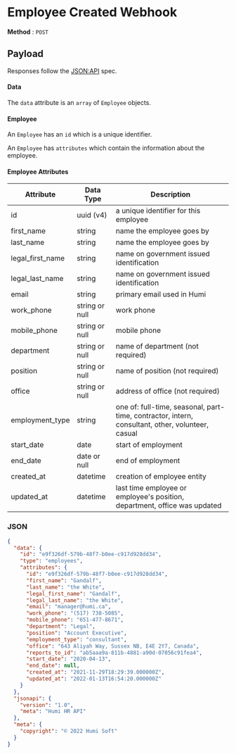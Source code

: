 # Employee Created Webhook

**Method** : `POST`

## Payload
Responses follow the [JSON:API](https://jsonapi.org/) spec.


#### Data
The `data` attribute is an `array` of `Employee` objects.

#### Employee
An `Employee` has an `id` which is a unique identifier.

An `Employee` has `attributes` which contain the information about the employee.

#### Employee Attributes
| Attribute        | Data Type      | Description                                                                                      |
|------------------|----------------|--------------------------------------------------------------------------------------------------|
| id               | uuid (v4)      | a unique identifier for this employee                                                            |
| first_name       | string         | name the employee goes by                                                                        |
| last_name        | string         | name the employee goes by                                                                        |
| legal_first_name | string         | name on government issued identification                                                         |
| legal_last_name  | string         | name on government issued identification                                                         |
| email            | string         | primary email used in Humi                                                                       |
| work_phone       | string or null | work phone                                                                                       |
| mobile_phone     | string or null | mobile phone                                                                                     |
| department       | string or null | name of department (not required)                                                                |
| position         | string or null | name of position (not required)                                                                  |
| office           | string or null | address of office (not required)                                                                 |
| employment_type  | string         | one of: full-time, seasonal, part-time, contractor, intern, consultant, other, volunteer, casual |
| start_date       | date           | start of employment                                                                              |
| end_date         | date or null   | end of employment                                                                                |
| created_at       | datetime       | creation of employee entity                                                                      |
| updated_at       | datetime       | last time employee or employee's position, department, office was updated                        |

### JSON

```json
{
  "data": {
    "id": "e9f326df-579b-48f7-b0ee-c917d928dd34",
    "type": "employees",
    "attributes": {
      "id": "e9f326df-579b-48f7-b0ee-c917d928dd34",
      "first_name": "Gandalf",
      "last_name": "the White",
      "legal_first_name": "Gandalf",
      "legal_last_name": "the White",
      "email": "manager@humi.ca",
      "work_phone": "(517) 738-5085",
      "mobile_phone": "651-477-8671",
      "department": "Legal",
      "position": "Account Executive",
      "employment_type": "consultant",
      "office": "643 Aliyah Way, Sussex NB, E4E 2Y7, Canada",
      "reports_to_id": "ab5aaa9a-811b-4881-a90d-07056c91fea4",
      "start_date": "2020-04-13",
      "end_date": null,
      "created_at": "2021-11-29T18:29:39.000000Z",
      "updated_at": "2022-01-13T16:54:20.000000Z"
    }
  },
  "jsonapi": {
    "version": "1.0",
    "meta": "Humi HR API"
  },
  "meta": {
    "copyright": "© 2022 Humi Soft"
  }
}
```
